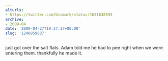 ```yaml
---
alturls:
- https://twitter.com/bismark/status/1631638593
archive:
- 2009-04
date: '2009-04-27T19:17:17+00:00'
slug: '1240859837'
---
```


just got over the salt flats. Adam told me he had to pee right when we were entering them. thankfully he made it.

